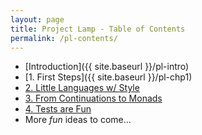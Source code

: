 ```yaml
---
layout: page
title: Project Lamp - Table of Contents
permalink: /pl-contents/
---
```


* [Introduction]({{ site.baseurl }}/pl-intro)
* [1. First Steps]({{ site.baseurl }}/pl-chp1)
* [2. Little Languages w/ Style]()
* [3. From Continuations to Monads]()
* [4. Tests are Fun]()
* More *fun* ideas to come...

